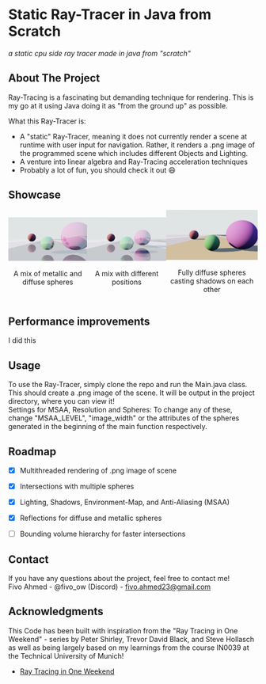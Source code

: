 # Static Ray-Tracer in Java from Scratch

*a static cpu side ray tracer made in java from "scratch"*


<!-- ABOUT THE PROJECT -->
## About The Project

Ray-Tracing is a fascinating but demanding technique for rendering. This is my go at it using Java doing it as "from the ground up" as possible.

What this Ray-Tracer is:
* A "static" Ray-Tracer, meaning it does not currently render a scene at runtime with user input for navigation. Rather, it renders a .png image of the programmed scene which includes different Objects and Lighting.
* A venture into linear algebra and Ray-Tracing acceleration techniques
* Probably a lot of fun, you should check it out :smile:

## Showcase
<div style="display: flex; justify-content: space-around; align-items: center;">
    <div style="text-align: center;">
        <img src="https://github.com/FivoA/JavaRayTracing/blob/master/Mix_Diffuse_Metallic_Spheres.png?raw=true" alt="Mix Different Setup" width="300"/>
        <p>A mix of metallic and diffuse spheres</p>
    </div>
    <div style="text-align: center;">
        <img src="https://github.com/FivoA/JavaRayTracing/blob/master/Mix_Different_Setup.png?raw=true" alt="Mix Different Setup" width="300"/>
        <p>A mix with different positions</p>
    </div>
    <div style="text-align: center;">
        <img src="https://github.com/FivoA/JavaRayTracing/blob/master/Spheres_Cast_Shadows.png?raw=true" alt="Spheres Cast Shadows" width="300"/>
        <p>Fully diffuse spheres casting shadows on each other</p>
    </div>
    
</div>

<!-- GETTING STARTED -->
## Performance improvements
I did this

<!-- USAGE EXAMPLES -->
## Usage

To use the Ray-Tracer, simply clone the repo and run the Main.java class. This should create a .png image of the scene. It will be output in the project directory, where you can view it! <br>
Settings for MSAA, Resolution and Spheres: To change any of these, change "MSAA_LEVEL", "image_width" or the attributes of the spheres generated in the beginning of the main function respectively.

<!-- ROADMAP -->
## Roadmap

- [x] Multithreaded rendering of .png image of scene
- [x] Intersections with multiple spheres
- [x] Lighting, Shadows, Environment-Map, and Anti-Aliasing (MSAA)
- [x] Reflections for diffuse and metallic spheres
- [ ] Bounding volume hierarchy for faster intersections


<!-- CONTACT -->
## Contact
If you have any questions about the project, feel free to contact me! <br>
Fivo Ahmed - @fivo_ow (Discord) - fivo.ahmed23@gmail.com



<!-- ACKNOWLEDGMENTS -->
## Acknowledgments

This Code has been built with inspiration from the "Ray Tracing in One Weekend" - series by Peter Shirley, Trevor David Black, and Steve Hollasch as well as being largely based on my learnings from the course IN0039 at the Technical University of Munich! 
* [Ray Tracing in One Weekend](https://raytracing.github.io/books/RayTracingInOneWeekend.html)




<!-- MARKDOWN LINKS & IMAGES -->
<!-- https://www.markdownguide.org/basic-syntax/#reference-style-links -->
[contributors-shield]: https://img.shields.io/github/contributors/othneildrew/Best-README-Template.svg?style=for-the-badge
[contributors-url]: https://github.com/othneildrew/Best-README-Template/graphs/contributors
[forks-shield]: https://img.shields.io/github/forks/othneildrew/Best-README-Template.svg?style=for-the-badge
[forks-url]: https://github.com/othneildrew/Best-README-Template/network/members
[stars-shield]: https://img.shields.io/github/stars/othneildrew/Best-README-Template.svg?style=for-the-badge
[stars-url]: https://github.com/othneildrew/Best-README-Template/stargazers
[issues-shield]: https://img.shields.io/github/issues/othneildrew/Best-README-Template.svg?style=for-the-badge
[issues-url]: https://github.com/othneildrew/Best-README-Template/issues
[license-shield]: https://img.shields.io/github/license/othneildrew/Best-README-Template.svg?style=for-the-badge
[license-url]: https://github.com/othneildrew/Best-README-Template/blob/master/LICENSE.txt
[linkedin-shield]: https://img.shields.io/badge/-LinkedIn-black.svg?style=for-the-badge&logo=linkedin&colorB=555
[linkedin-url]: https://linkedin.com/in/othneildrew
[product-screenshot]: images/screenshot.png
[Next.js]: https://img.shields.io/badge/next.js-000000?style=for-the-badge&logo=nextdotjs&logoColor=white
[Next-url]: https://nextjs.org/
[React.js]: https://img.shields.io/badge/React-20232A?style=for-the-badge&logo=react&logoColor=61DAFB
[React-url]: https://reactjs.org/
[Vue.js]: https://img.shields.io/badge/Vue.js-35495E?style=for-the-badge&logo=vuedotjs&logoColor=4FC08D
[Vue-url]: https://vuejs.org/
[Angular.io]: https://img.shields.io/badge/Angular-DD0031?style=for-the-badge&logo=angular&logoColor=white
[Angular-url]: https://angular.io/
[Svelte.dev]: https://img.shields.io/badge/Svelte-4A4A55?style=for-the-badge&logo=svelte&logoColor=FF3E00
[Svelte-url]: https://svelte.dev/
[Laravel.com]: https://img.shields.io/badge/Laravel-FF2D20?style=for-the-badge&logo=laravel&logoColor=white
[Laravel-url]: https://laravel.com
[Bootstrap.com]: https://img.shields.io/badge/Bootstrap-563D7C?style=for-the-badge&logo=bootstrap&logoColor=white
[Bootstrap-url]: https://getbootstrap.com
[JQuery.com]: https://img.shields.io/badge/jQuery-0769AD?style=for-the-badge&logo=jquery&logoColor=white
[JQuery-url]: https://jquery.com 
